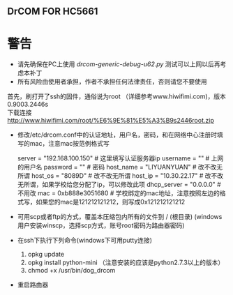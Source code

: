 DrCOM FOR HC5661
------------------

# 警告
* 请先确保在PC上使用 *drcom-generic-debug-u62.py* 测试可以上网以后再考虑本补丁
* 所有风险由使用者承担，作者不承担任何法律责任，否则请您不要使用

首先，刷打开了ssh的固件，通俗说为root （详细参考www.hiwifimi.com)，版本 0.9003.2446s <br>
下载连接 http://www.hiwifimi.com/root/%E6%9E%81%E5%A3%B9s2446root.zip

* 修改/etc/drcom.conf中的认证地址，用户名，密码，和在网络中心注册时填写的mac，注意mac按范例格式写

    server = "192.168.100.150" # 这里填写认证服务器ip
    username = "" # 上网的用户名
    password = "" # 密码
    host_name = "LIYUANYUAN" # 改不改无所谓
    host_os = "8089D" # 改不改无所谓
    host_ip = "10.30.22.17" # 改不改无所谓，如果学校给您分配了ip，可以修改此项 
    dhcp_server = "0.0.0.0" # 不用改
    mac = 0xb888e3051680 # 学校绑定的mac地址，注意按照左边的格式写，如果您的mac是121212121212，则写成0x121212121212


* 可用scp或者ftp的方式，覆盖本压缩包内所有的文件到 / (根目录)
  (windows用户安装winscp，选择scp方式，账号root密码为路由器密码)
  
* 在ssh下执行下列命令(windows下可用putty连接)
  1. opkg update
  2. opkg install python-mini （注意安装的应该是python2.7.3以上的版本）   
  3. chmod +x /usr/bin/dog_drcom 
  
* 重启路由器
